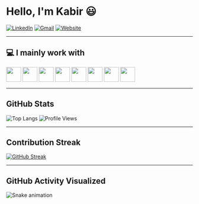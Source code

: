 # Hello, I'm Kabir 😃

[![LinkedIn](https://img.shields.io/badge/LinkedIn-blue?logo=linkedin&style=flat-square)](https://linkedin.com/in/kabirkhanuja)
[![Gmail](https://img.shields.io/badge/Gmail-red?logo=gmail&style=flat-square)](mailto:kabirkhanuja@email.com)
[![Website](https://img.shields.io/badge/Portfolio-Website-green?style=flat-square&logo=google-chrome)](https://kabirkhanuja-resumewebsite-website-3qctwz.streamlit.app/)

---

## 💻 I mainly work with
<p align="left">
  <!-- Programming Languages -->
  <img src="https://cdn.jsdelivr.net/gh/devicons/devicon/icons/java/java-original.svg" width="40" />
  <img src="https://cdn.jsdelivr.net/gh/devicons/devicon/icons/python/python-original.svg" width="40" />

  <!-- Frontend & Backend -->
  <img src="https://cdn.jsdelivr.net/gh/devicons/devicon/icons/react/react-original.svg" width="40" />
  <img src="https://cdn.jsdelivr.net/gh/devicons/devicon/icons/nodejs/nodejs-original.svg" width="40" />

  <!-- Database -->
  <img src="https://cdn.jsdelivr.net/gh/devicons/devicon/icons/mysql/mysql-original.svg" width="40" />
  <img src="https://cdn.jsdelivr.net/gh/devicons/devicon/icons/mongodb/mongodb-original.svg" width="40" />

  <!-- Cloud -->
  <img src="https://cdn.jsdelivr.net/gh/devicons/devicon/icons/googlecloud/googlecloud-original.svg" width="40" />

  <!-- Design -->
  <img src="https://cdn.jsdelivr.net/gh/devicons/devicon/icons/figma/figma-original.svg" width="40" />
</p>

---

## GitHub Stats

![Top Langs](https://github-readme-stats.vercel.app/api/top-langs/?username=KabirKhanuja&layout=compact&theme=dark)
![Profile Views](https://komarev.com/ghpvc/?username=KabirKhanuja&style=flat-square)

---

## Contribution Streak

[![GitHub Streak](https://github-readme-streak-stats.herokuapp.com/?user=KabirKhanuja&theme=dark)](https://git.io/streak-stats)

---

## GitHub Activity Visualized

<!-- Cool GitHub Contribution Activity GIF -->
<img src="https://github.com/Ashutosh00710/github-readme-activity-graph/blob/master/images/github-contribution-grid-snake.svg" alt="Snake animation" />


<!-- <img src="https://raw.githubusercontent.com/Platane/snk/output/github-contribution-grid-snake-dark.svg" alt="3D contribution snake graph" /> -->
